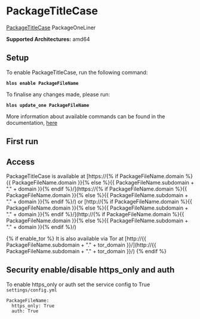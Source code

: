 # PackageTitleCase

[PackageTitleCase](PackageURL) PackageOneLiner

**Supported Architectures:** amd64

## Setup

To enable PackageTitleCase, run the following command:

**`hlos enable PackageFileName`**

To finalise any changes made, please run:

**`hlos update_one PackageFileName`**

More information about available commands can be found in the documentation, [here]() 

## First run


## Access

PackageTitleCase is available at [https://{% if PackageFileName.domain %}{{ PackageFileName.domain }}{% else %}{{ PackageFileName.subdomain + "." + domain }}{% endif %}/](https://{% if PackageFileName.domain %}{{ PackageFileName.domain }}{% else %}{{ PackageFileName.subdomain + "." + domain }}{% endif %}/) or [http://{% if PackageFileName.domain %}{{ PackageFileName.domain }}{% else %}{{ PackageFileName.subdomain + "." + domain }}{% endif %}/](http://{% if PackageFileName.domain %}{{ PackageFileName.domain }}{% else %}{{ PackageFileName.subdomain + "." + domain }}{% endif %}/)

{% if enable_tor %}
It is also available via Tor at [http://{{ PackageFileName.subdomain + "." + tor_domain }}/](http://{{ PackageFileName.subdomain + "." + tor_domain }}/)
{% endif %}

## Security enable/disable https_only and auth

To enable https_only or auth set the service config to True
`settings/config.yml`

```
PackageFileName:
  https_only: True
  auth: True
```
